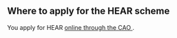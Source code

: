 ##  Where to apply for the HEAR scheme

You apply for HEAR [ online through the CAO ](http://www.cao.ie/apply.php) .
